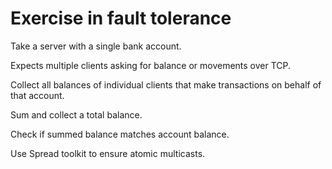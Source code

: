 # Exercise in fault tolerance #

Take a server with a single bank account.

Expects multiple clients asking for balance or movements over TCP.

Collect all balances of individual clients that make transactions on behalf of that account.

Sum and collect a total balance.

Check if summed balance matches account balance.

Use Spread toolkit to ensure atomic multicasts.
